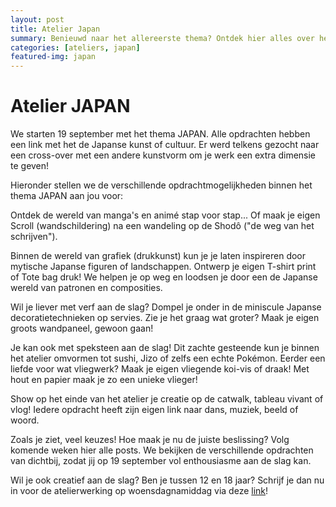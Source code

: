 ```yaml
---
layout: post
title: Atelier Japan
summary: Benieuwd naar het allereerste thema? Ontdek hier alles over het atelier JAPAN!
categories: [ateliers, japan] 
featured-img: japan
---
```


# Atelier JAPAN

We starten 19 september met het thema JAPAN. 
Alle opdrachten hebben een link met het de Japanse kunst of cultuur.
Er werd telkens gezocht naar een cross-over met een andere kunstvorm om je werk een extra dimensie te geven!

Hieronder stellen we de verschillende opdrachtmogelijkheden binnen het thema JAPAN aan jou voor:

Ontdek de wereld van manga's en animé stap voor stap...
Of maak je eigen Scroll (wandschildering) na een wandeling op de Shodô ("de weg van het schrijven").

Binnen de wereld van grafiek (drukkunst) kun je je laten inspireren door mytische Japanse figuren of landschappen.
Ontwerp je eigen T-shirt print of Tote bag druk! We helpen je op weg en loodsen je door een de Japanse wereld van patronen en composities.

Wil je liever met verf aan de slag? Dompel je onder in de miniscule Japanse decoratietechnieken op servies.
Zie je het graag wat groter? Maak je eigen groots wandpaneel, gewoon gaan! 

Je kan ook met speksteen aan de slag! Dit zachte gesteende kun je binnen het atelier omvormen tot sushi, Jizo of zelfs een echte Pokémon.
Eerder een liefde voor wat vliegwerk? Maak je eigen vliegende koi-vis of draak! Met hout en papier maak je zo een unieke vlieger! 

Show op het einde van het atelier je creatie op de catwalk, tableau vivant of vlog!
Iedere opdracht heeft zijn eigen link naar dans, muziek, beeld of woord. 

Zoals je ziet, veel keuzes! Hoe maak je nu de juiste beslissing? 
Volg komende weken hier alle posts. We bekijken de verschillende opdrachten van dichtbij, zodat jij op 19 september vol enthousiasme aan de slag kan.






 

Wil je ook creatief aan de slag? Ben je tussen 12 en 18 jaar? 
Schrijf je dan nu in voor de atelierwerking op woensdagnamiddag via deze <a href="/inschrijven" title="inschrijven">link</a>! 